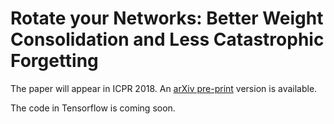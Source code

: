 # Rotate your Networks: Better Weight Consolidation and Less Catastrophic Forgetting
The paper will appear in ICPR 2018. An [arXiv pre-print](https://arxiv.org/abs/1802.02950) version is available.

The code  in Tensorflow is coming soon.
